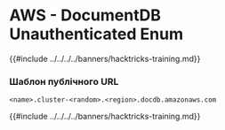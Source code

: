 # AWS - DocumentDB Unauthenticated Enum

{{#include ../../../../banners/hacktricks-training.md}}

### Шаблон публічного URL
```
<name>.cluster-<random>.<region>.docdb.amazonaws.com
```
{{#include ../../../../banners/hacktricks-training.md}}
